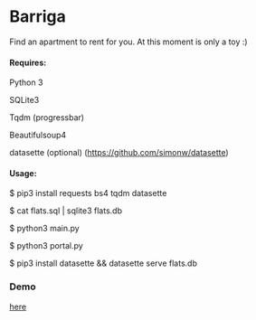 Barriga
=======

Find an apartment to rent for you. At this moment is only a toy :)

#### Requires:

Python 3

SQLite3

Tqdm (progressbar)

Beautifulsoup4

datasette (optional) (https://github.com/simonw/datasette)

#### Usage:

$ pip3 install requests bs4 tqdm datasette

$ cat flats.sql | sqlite3 flats.db

$ python3 main.py

$ python3 portal.py

$ pip3 install datasette && datasette serve flats.db

### Demo

[here](http://arm.unix.cl:8001/flats-398a1e4/flats)

